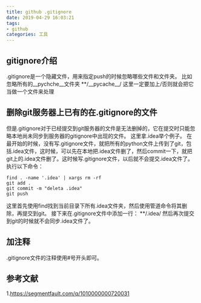 ```yaml
---
title: github .gitignore
date: 2019-04-29 16:03:21
tags:
- github
categories: 工具
---
```



## gitignore介绍
.gitignore是一个隐藏文件，用来指定push的时候忽略哪些文件和文件夹。
比如忽略所有的\_\_pychche\_\_文件夹
\*\*/\_\_pycache\_\_/
这里一定要加上/否则就会把它当做一个文件来处理

## 删除git服务器上已有的在.gitignore的文件
但是.gitignore对于已经提交到git服务器的文件是无法删掉的，它在提交时只能忽略本地尚未同步到服务器的gitignore中出现的文件。
这里拿.idea举个例子。
在最开始的时候，没有写.gitignore文件，就把所有的python文件上传到了git，包括.idea文件，这时候，可以先在本地把.idea文件删了，然后commit一下，就把git上的.idea文件删了。这时候写.gitignore文件，以后就不会提交.idea文件了。
执行以下命令：
``` shell
find . -name '.idea' | xargs rm -rf
git add .
git commit -m "deleta .idea"
git push
```
这里首先使用find找到当前目录下所有.idea文件夹，然后使用管道命令将其删除，再提交到git。
接下来在.gitignore文件中添加一行：
\*\*/.idea/
然后再次提交到git的时候就不会同步.idea文件了。

## 加注释
.gitignore文件的注释使用#号开头即可。

## 参考文献
1.https://segmentfault.com/q/1010000000720031
